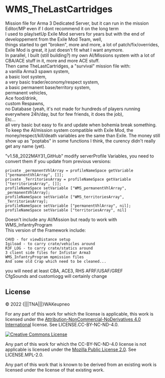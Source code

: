 # WMS_TheLastCartridges

Mission file for Arma 3 Dedicated Server, but it can run in the mission Editor/MP even if I dont recommend it on the long term<br/>
I used to play/setUp Exile Mod servers for years but with the end of developpement from the Exile Mod Team, well,<br/>
things started to get "broken", more and more, a lot of patch/fix/overrides, Exile Mod is great, it just doesn't fit what I want anymore.<br/>
In parallel, I built (still building?) my own AI/Missions system with a lot of CBA/ACE stuff in it, more and more ACE stuff.<br/>
Then came TheLastCartridges, a "survival" mission file with:<br/>
a vanilla Arma3 spawn system,<br/>
a basic loot system,<br/>
a very basic trader/economy/respect system,<br/>
a basic permanent base/territory system,<br/>
permanent vehicles,<br/>
Ace food/drink,<br/>
custom Respawns,<br/>
no Database (yeah, it's not made for hundreds of players running everywhere 24h/day, but for few friends, it does the job),<br/>
Etc...<br/>
all very basic but easy to fix and update when bohemia break something.<br/>
To keep the AI/mission system compatible with Exile Mod, the money/respect/kill/death variables are the same than Exile.
The money still show up as "poptabs" in some functions I think, the curency didn't really get any name (yet).

"v1.58_2022MAY31_GitHub" modify serverProfile Variables, you need to convert them if you update from previous versions:
```
private _permanentVhlArray = profileNameSpace getVariable ["permanentVhlArray", []]; 
private _TerritoriesArray = profileNameSpace getVariable ["territoriesArray", []];
profileNameSpace setVariable ["WMS_permanentVhlArray", _permanentVhlArray]; 
profileNameSpace setVariable ["WMS_territoriesArray", _TerritoriesArray];
profileNameSpace setVariable ["permanentVhlArray", nil]; 
profileNameSpace setVariable ["territoriesArray", nil]
```

Doesn't include any AI/Mission but ready to work with WMS_InfantryProgram<br/>
This version of the Framework include:

    CHVD - for viewDistance setup
    Igiload - to carry crate/vehicles around
    R3F_LOG - to carry crate/statics around
    3 client side files for Infistar Arma3
    WMS_InfantryProgram mpmission files
    And some old Crap which need to be cleaned...

you will need at least CBA, ACE3, RHS AFRF/USAF/GREF<br/>
CfgSounds and custom\ogg will certainly change

## License

&copy; 2022 {|||TNA|||}WAKeupneo

For any part of this work for which the license is applicable, this work is licensed under the [Attribution-NonCommercial-NoDerivatives 4.0 International](http://creativecommons.org/licenses/by-nc-nd/4.0/) license. See LICENSE.CC-BY-NC-ND-4.0.

<a rel="license" href="http://creativecommons.org/licenses/by-nc-nd/4.0/"><img alt="Creative Commons License" style="border-width:0" src="https://i.creativecommons.org/l/by-nc-nd/4.0/88x31.png" /></a>

Any part of this work for which the CC-BY-NC-ND-4.0 license is not applicable is licensed under the [Mozilla Public License 2.0](https://www.mozilla.org/en-US/MPL/2.0/). See LICENSE.MPL-2.0.

Any part of this work that is known to be derived from an existing work is licensed under the license of that existing work.
